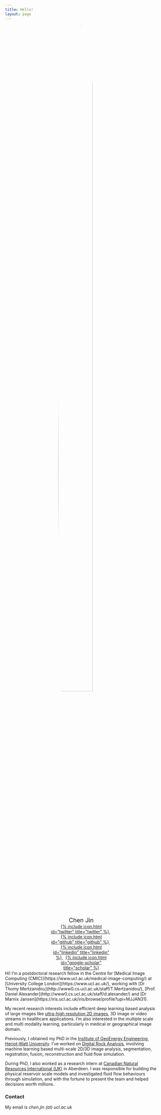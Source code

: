 ```yaml
---
title: Hello!
layout: page
---
```


<div style="margin: auto; width: 40%">
  <img src="{{ site.url }}/imgs/profile.jpg" style="display:block; margin-left:auto; margin-right:auto; border-radius:50%; width:75%;">

  <p style="text-align:center; margin-top:5%; margin-bottom:0%; font-size: 140%;">
    Chen Jin
  </p>
  <p style="text-align:center; margin:0%;">
    <a href="https://twitter.com/Jinchen027">
      {% include icon.html id="twitter" title="twitter" %}
    </a>
    &nbsp;
    <a href="https://github.com/lxasqjc">
      {% include icon.html id="github" title="github" %}
    </a>
    &nbsp;
    <a href="https://www.linkedin.com/in/chen-jin-33287593/">
      {% include icon.html id="linkedin" title="linkedin" %}
    </a>
    &nbsp;
    <a href="https://scholar.google.com/404">
      {% include icon.html id="google-scholar" title="scholar" %}
    </a>
  </p>
</div>
<br style="line-height:10%;">
Hi! I’m a postdoctoral research fellow in the Centre for [Medical Image Computing (CMIC)](https://www.ucl.ac.uk/medical-image-computing/) at [University College London](https://www.ucl.ac.uk/), working with [Dr Thomy Mertzanidou](http://www0.cs.ucl.ac.uk/staff/T.Mertzanidou/), [Prof. Daniel Alexander](http://www0.cs.ucl.ac.uk/staff/d.alexander/) and [Dr Marnix Jansen](https://iris.ucl.ac.uk/iris/browse/profile?upi=MJJAN31).

My recent research interests include efficient deep learning based analysis of large images like [ultra-high resolution 2D images](https://arxiv.org/abs/2007.15124), 3D image or video streams in healthcare applications. I’m also interested in the multiple scale and multi modality learning, particularly in medical or geographical image domain. 

Previously, I obtained my PhD in the [Institute of GeoEnergy Engineering](https://www.hw.ac.uk/uk/schools/energy-geoscience-infrastructure-society/research/ige.htm/), [Heriot-Watt University](https://www.hw.ac.uk/). I’ve worked on [Digital Rock Analysis](https://core.ac.uk/download/pdf/199293389.pdf), involving machine learning based multi-scale 2D/3D image analysis, segmentation, registration, fusion, reconstruction and fluid flow simulation.

During PhD, I also worked as a research intern at [Canadian Natural Resources International (UK)](https://www.cnrl.com/) in Aberdeen. I was responsible for building the physical reservoir scale models and investigated fluid flow behaviours through simulation, and with the fortune to present the team and helped decisions worth millions.


### Contact

My email is _chen.jin (at) ucl.ac.uk_
